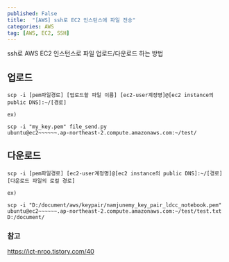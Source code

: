 ```yaml
---
published: False
title:  "[AWS] ssh로 EC2 인스턴스에 파일 전송"
categories: AWS
tag: [AWS, EC2, SSH]
---
```



ssh로 AWS EC2 인스턴스로 파일 업로드/다운로드 하는 방법

## 업로드
```
scp -i [pem파일경로] [업로드할 파일 이름] [ec2-user계정명]@[ec2 instance의 public DNS]:~/[경로]
```

```
ex)

scp -i "my_key.pem" file_send.py 
ubuntu@ec2~~~~~~.ap-northeast-2.compute.amazonaws.com:~/test/
```

## 다운로드
```
scp -i [pem파일경로] [ec2-user계정명]@[ec2 instance의 public DNS]:~/[경로] [다운로드 파일의 로컬 경로] 
```
```
ex)

scp -i "D:/document/aws/keypair/namjunemy_key_pair_ldcc_notebook.pem"
ubuntu@ec2~~~~~~.ap-northeast-2.compute.amazonaws.com:~/test/test.txt D:/document/
```

### 참고

https://ict-nroo.tistory.com/40